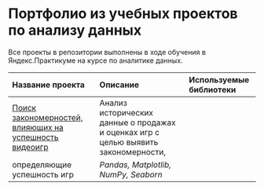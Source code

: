 # Портфолио из учебных проектов по анализу данных

Все проекты в репозитории выполнены в ходе обучения в Яндекс.Практикуме на курсе по аналитике данных.

| Название проекта | Описание | Используемые библиотеки | 
| :---------------------- | :---------------------- | :---------------------- |
| [ Поиск закономерностей, влияющих на успешность видеоигр](games-platform-popularity) | Анализ исторических данные о продажах и оценках игр с целью выявить закономерности,
определяющие успешность игр| *Pandas, Matplotlib, NumPy, Seaborn*|

